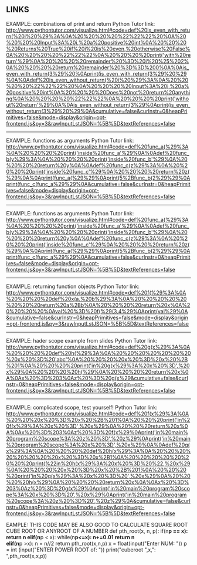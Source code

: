 ## LINKS

EXAMPLE: combinations of print and return
Python Tutor link: http://www.pythontutor.com/visualize.html#code=def%20is_even_with_return(%20i%20%29%3A%0A%20%20%20%20%22%22%22%20%0A%20%20%20%20Input%3A%20i,%20a%20positive%20int%0A%20%20%20%20Returns%20True%20if%20i%20is%20even,%20otherwise%20False%0A%20%20%20%20%22%22%22%0A%20%20%20%20print('with%20return'%29%0A%20%20%20%20remainder%20%3D%20i%20%25%202%0A%20%20%20%20return%20remainder%20%3D%3D%200%0A%0Ais_even_with_return(3%29%20%0Aprint(is_even_with_return(3%29%20%29%0A%0Adef%20is_even_without_return(%20i%20%29%3A%0A%20%20%20%20%22%22%22%20%0A%20%20%20%20Input%3A%20i,%20a%20positive%20int%0A%20%20%20%20Does%20not%20return%20anything%0A%20%20%20%20%22%22%22%0A%20%20%20%20print('without%20return'%29%0A%0Ais_even_without_return(3%29%0Aprint(is_even_without_return(3%29%20%29%0A&cumulative=false&curInstr=0&heapPrimitives=false&mode=display&origin=opt-frontend.js&py=3&rawInputLstJSON=%5B%5D&textReferences=false 

---

EXAMPLE: functions as arguments
Python Tutor link: http://www.pythontutor.com/visualize.html#code=def%20func_a(%29%3A%0A%20%20%20%20print('inside%20func_a'%29%0A%0Adef%20func_b(y%29%3A%0A%20%20%20%20print('inside%20func_b'%29%0A%20%20%20%20return%20y%0A%0Adef%20func_c(z%29%3A%0A%20%20%20%20print('inside%20func_c'%29%0A%20%20%20%20return%20z(%29%0A%0Aprint(func_a(%29%29%0Aprint(5%2Bfunc_b(2%29%29%0Aprint(func_c(func_a%29%29%0A&cumulative=false&curInstr=0&heapPrimitives=false&mode=display&origin=opt-frontend.js&py=3&rawInputLstJSON=%5B%5D&textReferences=false

---

EXAMPLE: functions as arguments
Python Tutor link: http://www.pythontutor.com/visualize.html#code=def%20func_a(%29%3A%0A%20%20%20%20print('inside%20func_a'%29%0A%0Adef%20func_b(y%29%3A%0A%20%20%20%20print('inside%20func_b'%29%0A%20%20%20%20return%20y%0A%0Adef%20func_c(z%29%3A%0A%20%20%20%20print('inside%20func_c'%29%0A%20%20%20%20return%20z(%29%0A%0Aprint(func_a(%29%29%0Aprint(5%2Bfunc_b(2%29%29%0Aprint(func_c(func_a%29%29%0A&cumulative=false&curInstr=0&heapPrimitives=false&mode=display&origin=opt-frontend.js&py=3&rawInputLstJSON=%5B%5D&textReferences=false

---

EXAMPLE: returning function objects
Python Tutor link: http://www.pythontutor.com/visualize.html#code=def%20f(%29%3A%0A%20%20%20%20def%20x(a,%20b%29%3A%0A%20%20%20%20%20%20%20%20return%20a%2Bb%0A%20%20%20%20return%20x%0A%20%20%20%20%0Aval%20%3D%20f(%29(3,4%29%0Aprint(val%29%0A&cumulative=false&curInstr=0&heapPrimitives=false&mode=display&origin=opt-frontend.js&py=3&rawInputLstJSON=%5B%5D&textReferences=false

---

EXAMPLE: hader scope example from slides
Python Tutor link: http://www.pythontutor.com/visualize.html#code=def%20g(x%29%3A%0A%20%20%20%20def%20h(%29%3A%0A%20%20%20%20%20%20%20%20x%20%3D%20'abc'%0A%20%20%20%20x%20%3D%20x%20%2B%201%0A%20%20%20%20print('in%20g(x%29%3A%20x%20%3D',%20x%29%0A%20%20%20%20h(%29%0A%20%20%20%20return%20x%0A%0Ax%20%3D%203%0Az%20%3D%20g(x%29&cumulative=false&curInstr=0&heapPrimitives=false&mode=display&origin=opt-frontend.js&py=3&rawInputLstJSON=%5B%5D&textReferences=false

---

EXAMPLE: complicated scope, test yourself!
Python Tutor link: http://www.pythontutor.com/visualize.html#code=def%20f(x%29%3A%0A%20%20%20x%20%3D%20x%20%2B%201%0A%20%20%20print('in%20f(x%29%3A%20x%20%3D',%20x%29%0A%20%20%20return%20x%0A%0Ax%20%3D%203%0Az%20%3D%20f(x%29%0Aprint('in%20main%20program%20scope%3A%20z%20%3D',%20z%29%0Aprint('in%20main%20program%20scope%3A%20x%20%3D',%20x%29%0A%0Adef%20g(x%29%3A%0A%20%20%20%20def%20h(x%29%3A%0A%20%20%20%20%20%20%20%20x%20%3D%20x%2B1%0A%20%20%20%20%20%20%20%20print(%22in%20h(x%29%3A%20x%20%3D%20%22,%20x%29%0A%20%20%20%20x%20%3D%20x%20%2B%201%0A%20%20%20%20print('in%20g(x%29%3A%20x%20%3D%20',%20x%29%0A%20%20%20%20h(x%29%0A%20%20%20%20return%20x%0A%0Ax%20%3D%203%0Az%20%3D%20g(x%29%0Aprint('in%20main%20program%20scope%3A%20x%20%3D%20',%20x%29%0Aprint('in%20main%20program%20scope%3A%20z%20%3D%20',%20z%29%0A&cumulative=false&curInstr=0&heapPrimitives=false&mode=display&origin=opt-frontend.js&py=3&rawInputLstJSON=%5B%5D&textReferences=false

EAMPLE: THIS CODE MAY BE ALSO GOOD TO CALCULATE SQUARE ROOT CUBE ROOT OR ANYROOT OF A NUMBER
def pth_root(x, n, p):
    if(n**p == x):
        return n
    elif(n**p < x):
        while(n**p<=x):
            n+=0.01
        return n   
    elif(n**p >x):
        n = n//2
        return pth_root(x,n,p)
x = float(input("Enter NUM: "))
p = int (input("ENTER POWER ROOT of: "))
print("cuberoot ",x,": ",pth_root(x,x,p))
